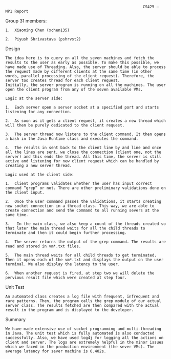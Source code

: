                                                                 CS425 – MP1 Report


Group 31 members:
    
    1.	Xiaoming Chen (xchen135)
    
    2.  Piyush Shrivastava (pshrvst2)


Design
    
    The idea here is to query on all the seven machines and fetch the results to the user as early as possible. To make this possible, we have made use of Threading. Also, the server should be able to process the request made by different clients at the same time (in other words, parallel processing of the client request). Therefore, the server too creates thread for each client request. 
    Initially, the server program is running on all the machines. The user open the client program from any of the seven available VMs. 
    
    Logic at the server side:
    
    1.	Each server open a server socket at a specified port and starts listening for any connection.
    
    2.	As soon as it gets a client request, it creates a new thread which will then be purely dedicated to the client request. 
    
    3.	The server thread now listens to the client command. It then opens a bash in the Java Runtime class and executes the command.
    
    4.	The results in sent back to the client line by and line and once all the lines are sent, we close the connection (client one, not the server) and this ends the thread. All this time, the server is still active and listening for new client request which can be handled by creating a new server thread.
    
    Logic used at the client side:
    
    1.	Client programs validates whether the user has input correct command “grep” or not. There are other preliminary validations done on the client input.
    
    2.	Once the user command passes the validations, it starts creating new socket connection in a thread class. This way, we are able to create connection and send the command to all running severs at the same time.
    
    3.	 In the main class, we also keep a count of the threads created so that later the main thread waits for all the child threads to terminate and then it could begin further processing.
    
    4.	The server returns the output of the grep command. The results are read and stored in vm*.txt files.
    
    5.	The main thread waits for all child threads to get terminated. Then it opens each of the vm*.txt and displays the output on the user terminal. We also display the latency to the user. 
    
    6.	When another request is fired, at step two we will delete the pervious result file which were created at step four.

Unit Test
    
    An automated class creates a log file with frequent, infrequent and rare patterns. Then, the program calls the grep module of our actual server class. The results fetched are then compared with the actual result in the program and is displayed to the developer.

Summary
    
    We have made extensive use of socket programming and multi-threading in Java. The unit test which is fully automated is also conducted successfully. Also, we have used log4j for logging all the actions on client and server. The logs are extremely helpful in the minor issues which we faced in the production environment (the sever VMs). The average latency for sever machine is 0.402s.